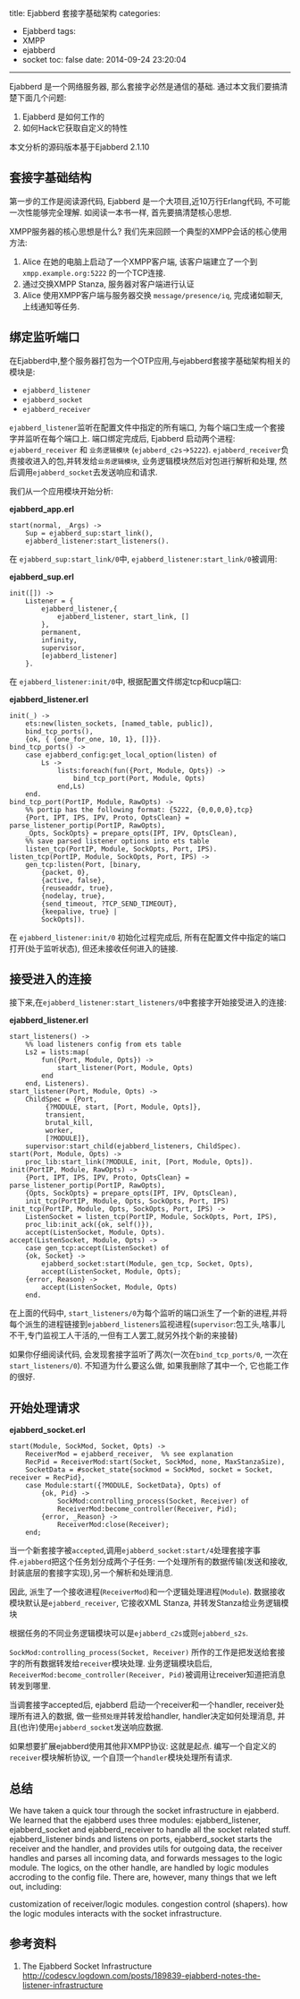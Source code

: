 title: Ejabberd 套接字基础架构
categories:
  - Ejabberd
tags:
  - XMPP
  - ejabberd
  - socket
toc: false
date: 2014-09-24 23:20:04
---

Ejabberd 是一个网络服务器, 那么套接字必然是通信的基础. 通过本文我们要搞清楚下面几个问题:

1. Ejabberd 是如何工作的
2. 如何Hack它获取自定义的特性

本文分析的源码版本基于Ejabberd 2.1.10

<!--more-->

## 套接字基础结构

第一步的工作是阅读源代码, Ejabberd 是一个大项目,近10万行Erlang代码, 不可能一次性能够完全理解. 如阅读一本书一样, 首先要搞清楚核心思想.

XMPP服务器的核心思想是什么? 我们先来回顾一个典型的XMPP会话的核心使用方法:

1. Alice 在她的电脑上启动了一个XMPP客户端, 该客户端建立了一个到 `xmpp.example.org:5222` 的一个TCP连接.
2. 通过交换XMPP Stanza, 服务器对客户端进行认证
3. Alice 使用XMPP客户端与服务器交换 `message/presence/iq`, 完成诸如聊天, 上线通知等任务.

## 绑定监听端口

在Ejabberd中,整个服务器打包为一个OTP应用,与ejabberd套接字基础架构相关的模块是:

- `ejabberd_listener`
- `ejabberd_socket`
- `ejabberd_receiver`

`ejabberd_listener`监听在配置文件中指定的所有端口, 为每个端口生成一个套接字并监听在每个端口上. 端口绑定完成后, Ejabberd 启动两个进程: `ejabberd_receiver` 和 `业务逻辑模块` (`ejabberd_c2s`->`5222`). `ejabberd_receiver`负责接收进入的包,并转发给`业务逻辑模块`, 业务逻辑模块然后对包进行解析和处理, 然后调用`ejabberd_socket`去发送响应和请求.

我们从一个应用模块开始分析:

**ejabberd_app.erl**

```
start(normal, _Args) ->
    Sup = ejabberd_sup:start_link(),
    ejabberd_listener:start_listeners().
```

在 `ejabberd_sup:start_link/0`中, `ejabberd_listener:start_link/0`被调用:

**ejabberd_sup.erl**

```
init([]) ->
    Listener = {
        ejabberd_listener,{
            ejabberd_listener, start_link, []
        },
        permanent,
        infinity,
        supervisor,
        [ejabberd_listener]
    }.
```

在 `ejabberd_listener:init/0`中, 根据配置文件绑定tcp和ucp端口:

**ejabberd_listener.erl**

```
init(_) ->
    ets:new(listen_sockets, [named_table, public]),
    bind_tcp_ports(),
    {ok, { {one_for_one, 10, 1}, []}}.
bind_tcp_ports() ->
    case ejabberd_config:get_local_option(listen) of
        Ls ->
            lists:foreach(fun({Port, Module, Opts}) ->
                bind_tcp_port(Port, Module, Opts)
            end,Ls)
    end.
bind_tcp_port(PortIP, Module, RawOpts) ->
    %% portip has the following format: {5222, {0,0,0,0},tcp}
    {Port, IPT, IPS, IPV, Proto, OptsClean} = parse_listener_portip(PortIP, RawOpts),
    _Opts, SockOpts} = prepare_opts(IPT, IPV, OptsClean),
    %% save parsed listener options into ets table
    listen_tcp(PortIP, Module, SockOpts, Port, IPS).
listen_tcp(PortIP, Module, SockOpts, Port, IPS) ->
    gen_tcp:listen(Port, [binary,
        {packet, 0},
        {active, false},
        {reuseaddr, true},
        {nodelay, true},
        {send_timeout, ?TCP_SEND_TIMEOUT},
        {keepalive, true} |
        SockOpts]).
```

在 `ejabberd_listener:init/0` 初始化过程完成后, 所有在配置文件中指定的端口打开(处于监听状态), 但还未接收任何进入的链接.

## 接受进入的连接

接下来,在`ejabberd_listener:start_listeners/0`中套接字开始接受进入的连接:

**ejabberd_listener.erl**

```
start_listeners() ->
    %% load listeners config from ets table
    Ls2 = lists:map(
        fun({Port, Module, Opts}) ->
            start_listener(Port, Module, Opts)
        end
    end, Listeners).
start_listener(Port, Module, Opts) ->
    ChildSpec = {Port,
         {?MODULE, start, [Port, Module, Opts]},
         transient,
         brutal_kill,
         worker,
         [?MODULE]},
    supervisor:start_child(ejabberd_listeners, ChildSpec).
start(Port, Module, Opts) ->
    proc_lib:start_link(?MODULE, init, [Port, Module, Opts]).
init(PortIP, Module, RawOpts) ->
    {Port, IPT, IPS, IPV, Proto, OptsClean} = parse_listener_portip(PortIP, RawOpts),
    {Opts, SockOpts} = prepare_opts(IPT, IPV, OptsClean),
    init_tcp(PortIP, Module, Opts, SockOpts, Port, IPS)
init_tcp(PortIP, Module, Opts, SockOpts, Port, IPS) ->
    ListenSocket = listen_tcp(PortIP, Module, SockOpts, Port, IPS),
    proc_lib:init_ack({ok, self()}),
    accept(ListenSocket, Module, Opts).
accept(ListenSocket, Module, Opts) ->
    case gen_tcp:accept(ListenSocket) of
    {ok, Socket} ->
        ejabberd_socket:start(Module, gen_tcp, Socket, Opts),
        accept(ListenSocket, Module, Opts);
    {error, Reason} ->
        accept(ListenSocket, Module, Opts)
    end.
```

在上面的代码中, `start_listeners/0`为每个监听的端口派生了一个新的进程,并将每个派生的进程链接到`ejabberd_listeners`监视进程(`supervisor`:包工头,啥事儿不干,专门监视工人干活的,一但有工人罢工,就另外找个新的来接替)

如果你仔细阅读代码, 会发现套接字监听了两次(一次在`bind_tcp_ports/0`, 一次在`start_listeners/0`). 不知道为什么要这么做, 如果我删除了其中一个, 它也能工作的很好.

## 开始处理请求

**ejabberd_socket.erl**

```
start(Module, SockMod, Socket, Opts) ->
    ReceiverMod = ejabberd_receiver,  %% see explanation
    RecPid = ReceiverMod:start(Socket, SockMod, none, MaxStanzaSize),
    SocketData = #socket_state{sockmod = SockMod, socket = Socket, receiver = RecPid},
    case Module:start({?MODULE, SocketData}, Opts) of
        {ok, Pid} ->
            SockMod:controlling_process(Socket, Receiver) of
            ReceiverMod:become_controller(Receiver, Pid);
        {error, _Reason} ->
            ReceiverMod:close(Receiver);
    end;
```

当一个新套接字被`accepted`,调用`ejabberd_socket:start/4`处理套接字事件.`ejabberd`把这个任务划分成两个子任务: 一个处理所有的数据传输(发送和接收,封装底层的套接字实现),另一个解析和处理消息.

因此, 派生了一个接收进程(`ReceiverMod`)和一个逻辑处理进程(`Module`). 数据接收模块默认是`ejabberd_receiver`, 它接收XML Stanza, 并转发Stanza给业务逻辑模块

根据任务的不同业务逻辑模块可以是`ejabberd_c2s`或则`ejabberd_s2s`.

`SockMod:controlling_process(Socket, Receiver)` 所作的工作是把发送给套接字的所有数据转发给`receiver`模块处理. 业务逻辑模块启后, `ReceiverMod:become_controller(Receiver, Pid)`被调用让receiver知道把消息转发到哪里.

当调套接字accepted后, ejabberd 启动一个receiver和一个handler, receiver处理所有进入的数据, 做一些`预处理`并转发给handler, handler决定如何处理消息, 并且(也许)使用`ejabberd_socket`发送响应数据.

如果想要扩展ejabberd使用其他非XMPP协议: 这就是起点.
编写一个自定义的`receiver`模块解析协议, 一个自顶一个`handler`模块处理所有请求.

## 总结

We have taken a quick tour through the socket infrastructure in ejabberd. We learned that the ejabberd uses three modules: ejabberd_listener, ejabberd_socket and ejabberd_receiver to handle all the socket related stuff. ejabberd_listener binds and listens on ports, ejabberd_socket starts the receiver and the handler, and provides utils for outgoing data, the receiver handles and parses all incoming data, and forwards messages to the logic module. The logics, on the other handle, are handled by logic modules accroding to the config file. There are, however, many things that we left out, including:

customization of receiver/logic modules.
congestion control (shapers).
how the logic modules interacts with the socket infrastructure.

## 参考资料

1. The Ejabberd Socket Infrastructure
http://codescv.logdown.com/posts/189839-ejabberd-notes-the-listener-infrastructure

